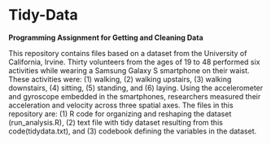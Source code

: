 # Tidy-Data
**Programming Assignment for Getting and Cleaning Data**

This repository contains files based on a dataset from the University of California, Irvine. Thirty volunteers from the ages of 19 to 48 performed six activities while wearing a Samsung Galaxy S smartphone on their waist. These activities were: (1) walking, (2) walking upstairs, (3) walking downstairs, (4) sitting, (5) standing, and (6) laying. Using the accelerometer and gyroscope embedded in the smartphones, researchers measured their acceleration and velocity across three spatial axes. The files in this repository are: (1) R code for organizing and reshaping the dataset (run_analysis.R), (2) text file with tidy dataset resulting from this code(tidydata.txt), and (3) codebook defining the variables in the dataset.
